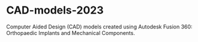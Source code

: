 # CAD-models-2023
Computer Aided Design (CAD) models created using Autodesk Fusion 360: Orthopaedic Implants and Mechanical Components.
